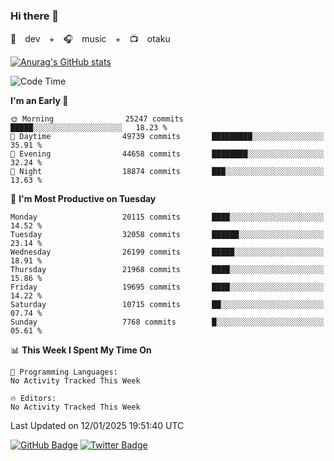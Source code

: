### Hi there 👋

🚀　dev　+　🎧　music　+　📺　otaku


[![Anurag's GitHub stats](https://github-readme-stats.vercel.app/api?username=koheitasaka&count_private=true&show_icons=true&theme=monokai)](https://github.com/koheitasaka/github-readme-stats)

<!--START_SECTION:waka-->
![Code Time](http://img.shields.io/badge/Code%20Time-1%2C161%20hrs%2023%20mins-blue)

**I'm an Early 🐤** 

```text
🌞 Morning                25247 commits       █████░░░░░░░░░░░░░░░░░░░░   18.23 % 
🌆 Daytime                49739 commits       █████████░░░░░░░░░░░░░░░░   35.91 % 
🌃 Evening                44658 commits       ████████░░░░░░░░░░░░░░░░░   32.24 % 
🌙 Night                  18874 commits       ███░░░░░░░░░░░░░░░░░░░░░░   13.63 % 
```
📅 **I'm Most Productive on Tuesday** 

```text
Monday                   20115 commits       ████░░░░░░░░░░░░░░░░░░░░░   14.52 % 
Tuesday                  32058 commits       ██████░░░░░░░░░░░░░░░░░░░   23.14 % 
Wednesday                26199 commits       █████░░░░░░░░░░░░░░░░░░░░   18.91 % 
Thursday                 21968 commits       ████░░░░░░░░░░░░░░░░░░░░░   15.86 % 
Friday                   19695 commits       ████░░░░░░░░░░░░░░░░░░░░░   14.22 % 
Saturday                 10715 commits       ██░░░░░░░░░░░░░░░░░░░░░░░   07.74 % 
Sunday                   7768 commits        █░░░░░░░░░░░░░░░░░░░░░░░░   05.61 % 
```


📊 **This Week I Spent My Time On** 

```text
💬 Programming Languages: 
No Activity Tracked This Week

🔥 Editors: 
No Activity Tracked This Week
```


 Last Updated on 12/01/2025 19:51:40 UTC
<!--END_SECTION:waka-->

[![GitHub Badge](https://img.shields.io/badge/GitHub-100000?style=for-the-badge&logo=github&logoColor=white)](https://github.com/koheitasaka)
[![Twitter Badge](https://img.shields.io/badge/Twitter-1DA1F2?style=for-the-badge&logo=twitter&logoColor=white)](https://twitter.com/sleep_asleep_)
